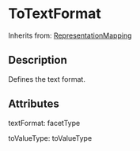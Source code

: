 
# ToTextFormat

Inherits from: [RepresentationMapping](RepresentationMapping.md)



## Description

Defines the text format.


## Attributes

textFormat: facetType

toValueType: toValueType






